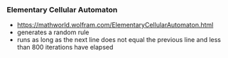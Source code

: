 ### Elementary Cellular Automaton
- https://mathworld.wolfram.com/ElementaryCellularAutomaton.html
- generates a random rule
- runs as long as the next line does not equal the previous line and less than 800 iterations have elapsed